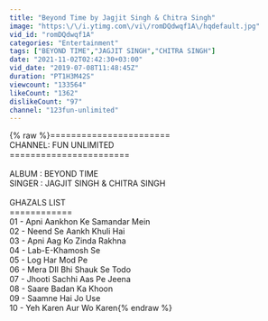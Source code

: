 ```yaml
---
title: "Beyond Time by Jagjit Singh & Chitra Singh"
image: "https:\/\/i.ytimg.com\/vi\/romDQdwqf1A\/hqdefault.jpg"
vid_id: "romDQdwqf1A"
categories: "Entertainment"
tags: ["BEYOND TIME","JAGJIT SINGH","CHITRA SINGH"]
date: "2021-11-02T02:42:30+03:00"
vid_date: "2019-07-08T11:48:45Z"
duration: "PT1H3M42S"
viewcount: "133564"
likeCount: "1362"
dislikeCount: "97"
channel: "123fun-unlimited"
---
```

{% raw %}=======================<br />CHANNEL: FUN UNLIMITED<br />=======================<br /><br />ALBUM : BEYOND TIME<br />SINGER : JAGJIT SINGH &amp; CHITRA SINGH<br /><br />GHAZALS LIST<br />============<br />01 - Apni Aankhon Ke Samandar Mein<br />02 - Neend Se Aankh Khuli Hai<br />03 - Apni Aag Ko Zinda Rakhna<br />04 - Lab-E-Khamosh Se<br />05 - Log Har Mod Pe<br />06 - Mera DIl Bhi Shauk Se Todo<br />07 - Jhooti Sachhi Aas Pe Jeena<br />08 - Saare Badan Ka Khoon<br />09 - Saamne Hai Jo Use<br />10 - Yeh Karen Aur Wo Karen{% endraw %}
